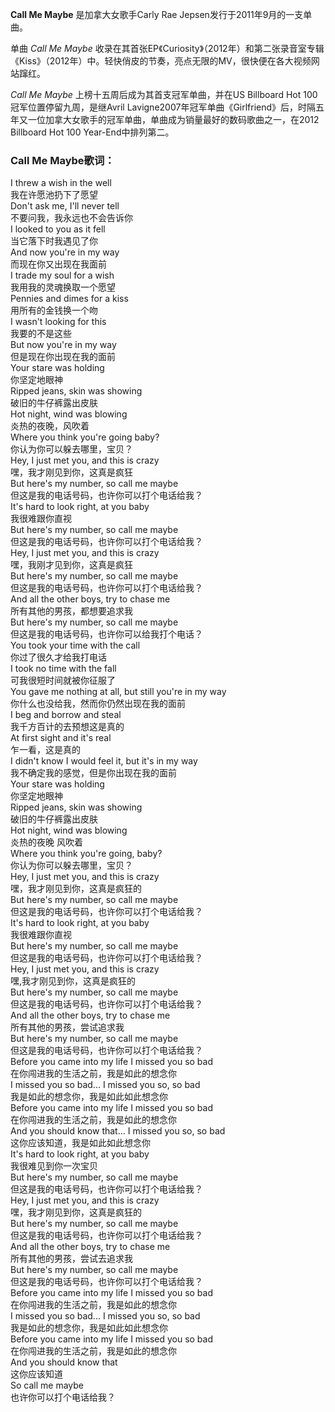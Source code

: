 

**Call Me Maybe** 是加拿大女歌手Carly Rae Jepsen发行于2011年9月的一支单曲。

单曲 _Call Me Maybe_
收录在其首张EP《Curiosity》（2012年）和第二张录音室专辑《Kiss》（2012年）中。轻快俏皮的节奏，亮点无限的MV，很快便在各大视频网站蹿红。

_Call Me Maybe_ 上榜十五周后成为其首支冠军单曲，并在US Billboard Hot 100 冠军位置停留九周，是继Avril
Lavigne2007年冠军单曲《Girlfriend》后，时隔五年又一位加拿大女歌手的冠军单曲，单曲成为销量最好的数码歌曲之一，在2012
Billboard Hot 100 Year-End中排列第二。

### Call Me Maybe歌词：

I threw a wish in the well  
我在许愿池扔下了愿望  
Don't ask me, I'll never tell  
不要问我，我永远也不会告诉你  
I looked to you as it fell  
当它落下时我遇见了你  
And now you're in my way  
而现在你又出现在我面前  
I trade my soul for a wish  
我用我的灵魂换取一个愿望  
Pennies and dimes for a kiss  
用所有的金钱换一个吻  
I wasn't looking for this  
我要的不是这些  
But now you're in my way  
但是现在你出现在我的面前  
Your stare was holding  
你坚定地眼神  
Ripped jeans, skin was showing  
破旧的牛仔裤露出皮肤  
Hot night, wind was blowing  
炎热的夜晚，风吹着  
Where you think you're going baby?  
你认为你可以躲去哪里，宝贝？  
Hey, I just met you, and this is crazy  
嘿，我才刚见到你，这真是疯狂  
But here's my number, so call me maybe  
但这是我的电话号码，也许你可以打个电话给我？  
It's hard to look right, at you baby  
我很难跟你直视  
But here's my number, so call me maybe  
但这是我的电话号码，也许你可以打个电话给我？  
Hey, I just met you, and this is crazy  
嘿，我刚才见到你，这真是疯狂  
But here's my number, so call me maybe  
但这是我的电话号码，也许你可以打个电话给我？  
And all the other boys, try to chase me  
所有其他的男孩，都想要追求我  
But here's my number, so call me maybe  
但这是我的电话号码，也许你可以给我打个电话？  
You took your time with the call  
你过了很久才给我打电话  
I took no time with the fall  
可我很短时间就被你征服了  
You gave me nothing at all, but still you're in my way  
你什么也没给我，然而你仍然出现在我的面前  
I beg and borrow and steal  
我千方百计的去预想这是真的  
At first sight and it's real  
乍一看，这是真的  
I didn't know I would feel it, but it's in my way  
我不确定我的感觉，但是你出现在我的面前  
Your stare was holding  
你坚定地眼神  
Ripped jeans, skin was showing  
破旧的牛仔裤露出皮肤  
Hot night, wind was blowing  
炎热的夜晚 风吹着  
Where you think you're going, baby?  
你认为你可以躲去哪里，宝贝？  
Hey, I just met you, and this is crazy  
嘿，我才刚见到你，这真是疯狂的  
But here's my number, so call me maybe  
但这是我的电话号码，也许你可以打个电话给我？  
It's hard to look right, at you baby  
我很难跟你直视  
But here's my number, so call me maybe  
但这是我的电话号码，也许你可以打个电话给我？  
Hey, I just met you, and this is crazy  
嘿,我才刚见到你，这真是疯狂的  
But here's my number, so call me maybe  
但这是我的电话号码，也许你可以打个电话给我？  
And all the other boys, try to chase me  
所有其他的男孩，尝试追求我  
But here's my number, so call me maybe  
但这是我的电话号码，也许你可以打个电话给我？  
Before you came into my life I missed you so bad  
在你闯进我的生活之前，我是如此的想念你  
I missed you so bad... I missed you so, so bad  
我是如此的想念你，我是如此如此想念你  
Before you came into my life I missed you so bad  
在你闯进我的生活之前，我是如此的想念你  
And you should know that... I missed you so, so bad  
这你应该知道，我是如此如此想念你  
It's hard to look right, at you baby  
我很难见到你一次宝贝  
But here's my number, so call me maybe  
但这是我的电话号码，也许你可以打个电话给我？  
Hey, I just met you, and this is crazy  
嘿，我才刚见到你，这真是疯狂的  
But here's my number, so call me maybe  
但这是我的电话号码，也许你可以打个电话给我？  
And all the other boys, try to chase me  
所有其他的男孩，尝试去追求我  
But here's my number, so call me maybe  
但这是我的电话号码，也许你可以打个电话给我？  
Before you came into my life I missed you so bad  
在你闯进我的生活之前，我是如此的想念你  
I missed you so bad... I missed you so, so bad  
我是如此的想念你，我是如此如此想念你  
Before you came into my life I missed you so bad  
在你闯进我的生活之前，我是如此的想念你  
And you should know that  
这你应该知道  
So call me maybe  
也许你可以打个电话给我？

